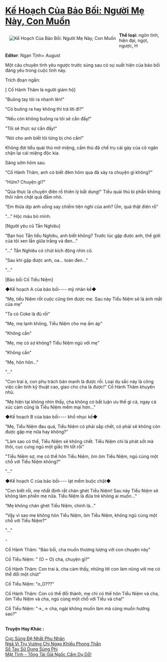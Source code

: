 <a href="https://utruyen.com/ke-hoach-cua-bao-boi-nguoi-me-nay-con-muon/17573/" title="Kế Hoạch Của Bảo Bối: Người Mẹ Này, Con Muốn"><h1>Kế Hoạch Của Bảo Bối: Người Mẹ Này, Con Muốn</h1></a><div style="display:table"><img align="right" style="float: left; padding: 10px;" src="https://utruyen.com/images/story/200x260/ke-hoach-cua-bao-boi-nguoi-me-nay-con-muon.jpg" alt="Kế Hoạch Của Bảo Bối: Người Mẹ Này, Con Muốn"><b>Thể loại:</b> ngôn tình, hiện đại, ngọt, ngược, H<p></p><b>Editor</b>: Ngạn Tịnh+ August <p></p>Một câu chuyện tình yêu ngược trước sủng sau có sự xuất hiện của bảo bối đáng yêu trong cuộc tình này.<p></p>Trích đoạn ngắn:<p></p>[ Cố Hành Thâm là người giám hộ]<p></p>"Buông tay tôi ra nhanh lên!"<p></p>"Có buông ra hay không thì trả lời đi?"<p></p>"Nếu còn không buông ra tôi sẽ cắn đấy!"<p></p>"Tôi sẽ thực sự cắn đấy!"<p></p>"Nói cho anh biết tôi từng bị chó cắn!"<p></p>Không đợi tiểu quái thú mở miệng, cầm thú đã chế trụ cái gáy của cô ngăn chặn lại cái miệng độc kia.<p></p>Sáng sớm hôm sau.<p></p>"Cố Hành Thâm, anh có biết đêm hôm qua đã xảy ra chuyện gì không?"<p></p>"Hửm? Chuyện gì?"<p></p>"Qủa thực là chuyện điên rồ thiên lý bất dung!" Tiểu quái thú bi phẫn không thôi nắm chặt quả đấm nhỏ.<p></p>"Em thừa dịp anh uống say chiếm tiện nghi của anh? Ừm, quả thật điên rồ"<p></p>"..." Hộc máu bỏ mình.<p></p>[Người yêu cũ Tần Nghiêu]<p></p>"Bạn học Tần tiểu Nghiêu, anh biết không? Trước lúc gặp được anh, thế giới của tôi xen lẫn giữa trắng và đen..."<p></p>"..." Tần Nghiêu có chút kích động nhìn cô.<p></p>"Sau khi gặp được anh, oa... toàn đen..."<p></p>"..."<p></p>[Bảo bối Cố Tiểu Niệm]<p></p>◆Kế hoạch A của bảo bối---- mỹ nhân kế◆<p></p>"Mẹ, tiểu Niệm rốt cuộc cũng tìm được mẹ. Sau này Tiểu Niệm sẽ là ánh mắt của mẹ"<p></p>"Ta có Coke là đủ rồi"<p></p>"Mẹ, mẹ lạnh không, Tiểu Niệm cho mẹ ấm áp"<p></p>"Không cần"<p></p>"Mẹ, mẹ có sợ không? Tiểu Niệm ngủ với mẹ"<p></p>"Không cần"<p></p>"Mẹ, hôn hôn..."<p></p>"..."<p></p>"Con trai à, con phụ trách bán manh là được rồi. Loại dụ sắc này là công việc cần tính kỹ thuật cao, giao cho cha là được!" Cố Hành Thâm khuyên nhủ.<p></p>"Mẹ hiện tại không nhìn thấy, cha không có bất luận ưu thế gì cả, ngay cả xúc cảm cũng là Tiểu Niệm mềm mại hơn..."<p></p>◆Kế hoạch B của bảo bối---- khổ nhục kế◆<p></p>"Mẹ, Tiểu Niệm đau quá, Tiểu Niệm có phải sắp chết, có phải sẽ không còn được gặp mẹ nữa hay không?"<p></p>"Làm sao có thể, Tiểu Niệm sẽ không chết. Tiểu Niệm chỉ là phát sốt mà thôi, cục cưng ngủ một giấc thì tốt rồi"<p></p>"Tiểu Niệm sợ, mẹ có thể hôn Tiểu Niệm, ôm ôm Tiểu Niệm, ngủ cùng một chỗ với Tiểu Niệm không?"<p></p>"..."<p></p>◆Kế hoạch C của bảo bối---- lạt mềm buộc chặt◆<p></p>"Con biết rồi, mẹ nhất định rất chán ghét Tiểu Niệm! Sau này Tiểu Niệm sẽ không làm phiền mẹ nữa. Tiểu Niệm là đứa trẻ không ai muốn..."<p></p>"Mẹ không chán ghét Tiểu Niệm, chính là..."<p></p>"Vậy vì sao mẹ không hôn Tiểu Niệm, ôm Tiểu Niệm, không ngủ cùng một chỗ với Tiểu Niệm?"<p></p>"..."<p></p>-<p></p>Cố Hành Thâm: "Bảo bối, cha muốn thương lượng với con chuyện này"<p></p>Cố Tiểu Niệm: " (O ~ O) cha, chuyện gì?"<p></p>Cố Hành Thâm: Con trai à, cha cảm thấy, những lời con làm nũng với mẹ có thể đổi một chút"<p></p>Cố Tiểu Niệm: "o_O???"<p></p>Cố Hành Thâm: Con có thể đổi thành, mẹ chỉ có thể hôn Tiểu Niệm và cha, ôm Tiểu Niệm và cha, ngủ cùng một chỗ với Tiểu và cha!"<p></p>Cố Tiểu Niệm: "→_→ cha, ngài không muốn làm mà cũng muốn hưởng sao?"</div><p><br><b>Truyện Hay Khác :</b></p><a href="https://utruyen.com/cuc-sung-de-nhat-phu-nhan/17408/" alt="Cực Sủng Đệ Nhất Phu Nhân">Cực Sủng Đệ Nhất Phu Nhân</a><br/><a href="https://github.com/quanluxury/truyenhot/tree/master/truyenhay/6702/" alt="Ngã Vi Trụ Vương Chi Ngạo Khiếu Phong Thần">Ngã Vi Trụ Vương Chi Ngạo Khiếu Phong Thần</a><br/><a href="https://github.com/quanluxury/truyenhot/tree/master/truyenhay/16965/" alt="Sổ Tay Sử Dụng Sủng Phi">Sổ Tay Sử Dụng Sủng Phi</a><br/><a href="https://truyenhot2020.wordpress.com/2019/12/11/mat-tinh-tong-tai-gia-ngoc-cam-du-do/" alt="Mật Tình - Tổng Tài Giả Ngốc Cấm Dụ Dỗ!">Mật Tình - Tổng Tài Giả Ngốc Cấm Dụ Dỗ!</a><br/>
